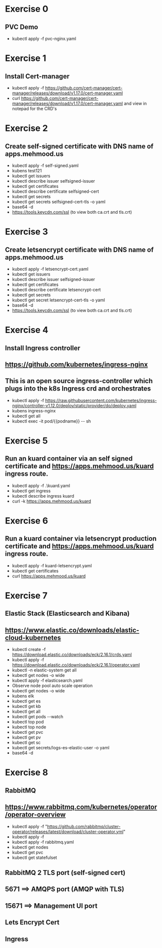 # Exercise 0
## PVC Demo
- kubectl apply -f pvc-nginx.yaml

# Exercise 1
## Install Cert-manager
- kubectl apply -f https://github.com/cert-manager/cert-manager/releases/download/v1.17.0/cert-manager.yaml
- curl https://github.com/cert-manager/cert-manager/releases/download/v1.17.0/cert-manager.yaml and view in notepad for the CRD's

# Exercise 2 
## Create self-signed certificate with DNS name of apps.mehmood.us
- kubectl apply -f self-signed.yaml
- kubens test121
- kubectl get issuers
- kubectl describe issuer selfsigned-issuer
- kubectl get certificates
- kubectl describe certificate selfsigned-cert
- kubectl get secrets
- kubectl get secrets selfsigned-cert-tls -o yaml
- base64 -d
- https://tools.keycdn.com/ssl (to view both ca.crt and tls.crt)

# Exercise 3
## Create letsencrypt certificate with DNS name of apps.mehmood.us
- kubectl apply -f letsencrypt-cert.yaml
- kubectl get issuers
- kubectl describe issuer selfsigned-issuer
- kubectl get certificates
- kubectl describe certificate letsencrypt-cert
- kubectl get secrets
- kubectl get secret letsencrypt-cert-tls -o yaml
- base64 -d
- https://tools.keycdn.com/ssl (to view both ca.crt and tls.crt)

# Exercise 4
## Install Ingress controller
## https://github.com/kubernetes/ingress-nginx
## This is an open source ingress-controller which plugs into the k8s Ingress crd and orchestrates 
- kubectl apply -f https://raw.githubusercontent.com/kubernetes/ingress-nginx/controller-v1.12.0/deploy/static/provider/do/deploy.yaml
- kubens ingress-nginx
- kubectl get all
- kubectl exec -it pod/{{podname}} -- sh

# Exercise 5
## Run an kuard container via an self signed certificate and https://apps.mehmood.us/kuard ingress route.
- kubectl apply -f .\kuard.yaml
- kubectl get ingress
- kubectl describe ingress kuard
- curl -k https://apps.mehmood.us/kuard

# Exercise 6
## Run a kuard container via letsencrypt production certificate and https://apps.mehmood.us/kuard ingress route.
- kubectl apply -f kuard-letsencrypt.yaml
- kubectl get certificates
- curl https://apps.mehmood.us/kuard

# Exercise 7
## Elastic Stack (Elasticsearch and Kibana)
## https://www.elastic.co/downloads/elastic-cloud-kubernetes
- kubectl create -f https://download.elastic.co/downloads/eck/2.16.1/crds.yaml
- kubectl apply -f https://download.elastic.co/downloads/eck/2.16.1/operator.yaml
- kubectl -n elastic-system get all
- kubectl get nodes -o wide
- kubectl apply -f elasticsearch.yaml
- Observe node pool auto scale operation
- kubectl get nodes -o wide
- kubens elk
- kubectl get es
- kubectl get kb
- kubectl get all
- kubectl get pods --watch
- kubectl top pod
- kubectl top node
- kubectl get pvc
- kubectl get pv
- kubectl get sc
- kubectl get secrets/logs-es-elastic-user -o yaml
- base64 -d 

# Exercise 8
## RabbitMQ
## https://www.rabbitmq.com/kubernetes/operator/operator-overview
- kubectl apply -f "https://github.com/rabbitmq/cluster-operator/releases/latest/download/cluster-operator.yml"
- kubectl apply -f 
- kubectl apply -f rabbitmq.yaml
- kubectl get nodes
- kubectl get pvc
- kubectl get statefulset
## RabbitMQ 2 TLS port (self-signed cert)
## 5671     ==> AMQPS port (AMQP with TLS)
## 15671    ==> Management UI port
## Lets Encrypt Cert 
## Ingress

